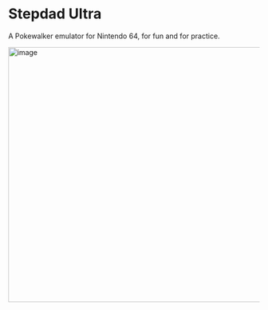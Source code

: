 # Stepdad Ultra
A Pokewalker emulator for Nintendo 64, for fun and for practice.

<img width="683" height="512" alt="image" src="https://github.com/user-attachments/assets/160f9120-ffc7-493e-bc75-48ec3ffdd740" />
